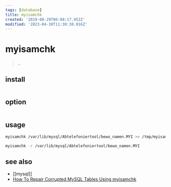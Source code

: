 ```yaml
---
tags: [database]
title: myisamchk
created: '2019-08-29T06:08:17.952Z'
modified: '2023-04-30T11:30:30.016Z'
---
```


# myisamchk

> ..

## install

```sh
```

## option

```sh
```

## usage

```sh
myisamchk /var/lib/mysql/Abtelefoniertool/bewo_namen.MYI >> /tmp/myisamchk_log.txt	# checks corrupt table

myisamchk -r /var/lib/mysql/Abtelefoniertool/bewo_namen.MYI					  # repairs corrupt table								
```

## see also

- [[mysql]]
- [How To Repair Corrupted MySQL Tables Using myisamchk](http://www.thegeekstuff.com/2008/09/how-to-repair-corrupted-mysql-tables-using-myisamchk/)

